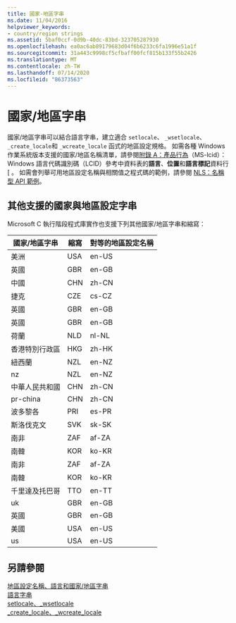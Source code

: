 ```yaml
---
title: 國家-地區字串
ms.date: 11/04/2016
helpviewer_keywords:
- country/region strings
ms.assetid: 5baf0ccf-0d9b-40dc-83bd-323705287930
ms.openlocfilehash: ea0ac6ab89179683d04f6b6233c6fa1996e51a1f
ms.sourcegitcommit: 31a443c9998cf5cfbaff00fcf815b133f55b2426
ms.translationtype: MT
ms.contentlocale: zh-TW
ms.lasthandoff: 07/14/2020
ms.locfileid: "86373563"
---
```

# <a name="countryregion-strings"></a>國家/地區字串

國家/地區字串可以結合語言字串，建立適合 `setlocale`、 `_wsetlocale`、 `_create_locale`和 `_wcreate_locale` 函式的地區設定規格。 如需各種 Windows 作業系統版本支援的國家/地區名稱清單，請參閱[附錄 A：產品行為](https://docs.microsoft.com/openspecs/windows_protocols/ms-lcid/a9eac961-e77d-41a6-90a5-ce1a8b0cdb9c)（MS-lcid）： Windows 語言代碼識別碼（LCID）參考中資料表的**語言**、**位置**和**語言標記**資料行 \[ 。 如需會列舉可用地區設定名稱與相關值之程式碼的範例，請參閱 [NLS：名稱型 API 範例](/windows/win32/intl/nls--name-based-apis-sample)。

## <a name="additional-supported-country-and-region-strings"></a>其他支援的國家與地區設定字串

Microsoft C 執行階段程式庫實作也支援下列其他國家/地區字串和縮寫：

|國家/地區字串|縮寫|對等的地區設定名稱|
|----------------------------|------------------|----------------------------|
|美洲|USA|en-US|
|英國|GBR|en-GB|
|中國|CHN|zh-CN|
|捷克|CZE|cs-CZ|
|英國|GBR|en-GB|
|英國|GBR|en-GB|
|荷蘭|NLD|nl-NL|
|香港特別行政區|HKG|zh-HK|
|紐西蘭|NZL|en-NZ|
|nz|NZL|en-NZ|
|中華人民共和國|CHN|zh-CN|
|pr-china|CHN|zh-CN|
|波多黎各|PRI|es-PR|
|斯洛伐克文|SVK|sk-SK|
|南非|ZAF|af-ZA|
|南韓|KOR|ko-KR|
|南非|ZAF|af-ZA|
|南韓|KOR|ko-KR|
|千里達及托巴哥|TTO|en-TT|
|uk|GBR|en-GB|
|英國|GBR|en-GB|
|美國|USA|en-US|
|us|USA|en-US|

## <a name="see-also"></a>另請參閱

[地區設定名稱、語言和國家/地區字串](../c-runtime-library/locale-names-languages-and-country-region-strings.md)<br/>
[語言字串](../c-runtime-library/language-strings.md)<br/>
[setlocale、_wsetlocale](../c-runtime-library/reference/setlocale-wsetlocale.md)<br/>
[_create_locale、_wcreate_locale](../c-runtime-library/reference/create-locale-wcreate-locale.md)
